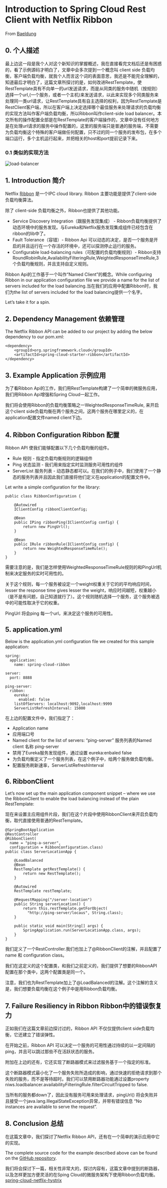 # Introduction to Spring Cloud Rest Client with Netflix Ribbon 

From [Baeldung](http://www.baeldung.com/spring-cloud-rest-client-with-netflix-ribbon)

## 0. 个人描述  

最上边这一段是我个人对这个新知识的掌握概述，我在直接看完文档后还是有困惑的，看了示例源码才明白了，文章中会多次提到一个概念叫 client side 负载均衡，客户端负载均衡，就我个人而言这个词的表面意思，我还是不能完全理解的，知道最后才明白了，这篇文章所探讨的是，如何改进RestTemplate，使RestTemplate具有不向单一的url发送请求，而是从同类的服务中随机（按规则）选择一个url,(一个服务，或者一个主机)来发送请求，以此来实现多个同类服务来处理同一类url请求，让RestTemplate具有自主选择的权利，因为RestTemplate是RestClient客户端，所以在客户端上决定选择哪个最佳服务来处理请求的负载均衡的实现方法叫作客户端负载均衡，所以Ribbon叫作client-side load balancer。本文所有的操作配置全部是在RestTemplate的客户端操作的，文章中没有任何地方是在处理url请求的服务中操作配置的，这里的服务端只是普通的服务端，不需要为负载均衡这个特殊的客户端做任何配置，只不过的同一个服务的发布包，在多个端口运行，多个主机运行起来，并把相关的host和port提前记录下来。 

### 0.1 类似的实现方法

![load-balancer](http://ogyd2yldv.bkt.clouddn.com/mcna_0304-67cab38d9d4ef22eb45e1c22e0292f2f.png)

## 1. Introduction 简介  

Netflix [Ribbon](https://github.com/Netflix/ribbon) 是一个IPC cloud library. Ribbon 主要功能是提供了client-side 负载均衡算法。  

除了 client-side 负载均衡之外，Ribbon也提供了其他功能。

* Service Discovery Integration（跟服务发现集成） - Ribbon负载均衡提供了动态环境中的服务发现。与Eureka和Netflix服务发现集成组件已经包含在ribbon的lib中了。 
* Fault Tolerance（容错）- Ribbon Api 可以动态的决定，是否一个服务是开启的并且运行在一个存活的环境中，还可以探测停止运行的服务。  
* Configurable load-balancing rules（可配置的负载均衡规则）- Ribbon支持 RoundRobinRule,AvailabilityFilteringRule,WeightedResponseTimeRule,3个负载均衡规则，并且支持自定义规则。  

Ribbon Api的工作基于一个叫作“Named Client”的概念。While configuring Ribbon in our application configuration file we provide a name for the list of servers included for the load balancing.当在我们的应用中配置Ribbon时，我们为the list of servers included for the load balancing提供一个名字。  

Let’s take it for a spin.

## 2. Dependency Management 依赖管理  

The Netflix Ribbon API can be added to our project by adding the below dependency to our pom.xml: 

```
<dependency>
    <groupId>org.springframework.cloud</groupId>
    <artifactId>spring-cloud-starter-ribbon</artifactId>
</dependency>
```

## 3. Example Application 示例应用  

为了看Ribbon Api的工作，我们用RestTemplate构建了一个简单的微服务应用，我们用Ribbon Api增强和Spring Cloud一起工作。  

我们将会使用Ribbon的负载均衡策略之一WeightedResponseTimeRule, 来开启这个client side负载均衡在两个服务之间，这两个服务在哪里定义的，在application配置文件named client下边。  

## 4. Ribbon Configuration Ribbon 配置  

Ribbon API 使我们能够配置以下几个负载均衡的组件。  

* Rule 规则 - 指定负载均衡规则的逻辑组件
* Ping 状态监测 - 我们用来指定实时监测服务可用性的组件  
* ServerList 服务列表 - 动态静态都可以。在我们的例子中，我们使用了一个静态的服务列表并且因此我们直接将他们定义在application的配置文件中。  

Let write a simple configuration for the library:  

```
public class RibbonConfiguration {
 
    @Autowired
    IClientConfig ribbonClientConfig;
 
    @Bean
    public IPing ribbonPing(IClientConfig config) {
        return new PingUrl();
    }
 
    @Bean
    public IRule ribbonRule(IClientConfig config) {
        return new WeightedResponseTimeRule();
    }
}
```  

需要注意的是，我们是怎样使用WeightedResponseTimeRule规则的和PingUrl机制来决定服务的实时可用性的。  

关于这个规则，每一个服务被设定一个weight权重关于它的的平均响应时间，lesser the response time gives lesser the weight，响应时间越短，权重越小（是不是有问题，自己知道就行了）。这个规则随机选择一个服务，这个服务被选中的可能性取决于它的权重。   

PingUrl 将会ping 每一个url，来决定这个服务的可用性。  

## 5. application.yml  

Below is the application.yml configuration file we created for this sample application:  

```
spring:
  application:
    name: spring-cloud-ribbon
 
server:
  port: 8888
 
ping-server:
  ribbon:
    eureka:
      enabled: false
    listOfServers: localhost:9092,localhost:9999
    ServerListRefreshInterval: 15000

```  

在上边的配置文件中，我们指定了：  

* Application name 
* 应用端口号
* Named client for the list of servers: “ping-server” 服务列表的Named client 名称 ping-server
* 禁用了Eureka服务发现组件，通过设置 eureka:enbaled false
* 为负载均衡定义了一个服务列表，在这个例子中，给两个服务做负载均衡。
* 配置服务刷新速率，ServerListRefreshInterval  

## 6. RibbonClient 

Let’s now set up the main application component snippet – where we use the RibbonClient to enable the load balancing instead of the plain RestTemplate:  

现在来设置主应用组件片段，我们在这个片段中使用RibbonClient来开启负载均衡，取代直接使用普通的RestTemplate。

```
@SpringBootApplication
@RestController
@RibbonClient(
  name = "ping-a-server",
  configuration = RibbonConfiguration.class)
public class ServerLocationApp {
 
    @LoadBalanced
    @Bean
    RestTemplate getRestTemplate() {
        return new RestTemplate();
    }
 
    @Autowired
    RestTemplate restTemplate;
 
    @RequestMapping("/server-location")
    public String serverLocation() {
        return this.restTemplate.getForObject(
          "http://ping-server/locaus", String.class);
    }
 
    public static void main(String[] args) {
        SpringApplication.run(ServerLocationApp.class, args);
    }
}
```
我们定义了一个RestController.我们也加上了@RibbonClient的注解，并且配置了 name 和 configuration class。
 
我们在这定义的这个配置类，和我们之前定义的，我们提供了想要的RibbonAPI 配置在那个类中，这两个配置类是同一个。  

注意，我们也为RestTemplate加上了@LoadBalanced的注解。这个注解的含义是，我们想要负载均衡在这个例子中是用Ribbon负载均衡。  

## 7. Failure Resiliency in Ribbon      Ribbon中的错误恢复力  

正如我们在这篇文章前边探讨过的，Ribbon API 不仅仅提供client side负载均衡，它还建立了错误弹性。  

在开始之前，Ribbon API 可以决定一个服务的可用性通过持续的以一定间隔的ping，并且可以跳过那些不在活跃状态的服务。  

附加在上边的还有，它还实现了断路器模式来过滤服务基于一个指定的标准。  

这个断路器模式最小化了一个服务失败所造成的影响，通过快速的拒绝请求到那个失败的服务，而不是等待超时。我们可以禁用断路器功能通过设置property niws.loadbalancer.availabilityFilteringRule.filterCircuitTripped to false.  

当所有的服务都down了，因此没有服务可用来处理请求，pingUrl() 将会失败并且接受一个java.lang.IllegalStateException异常，并带有错误信息 “No instances are available to serve the request”.  

## 8. Conclusion 总结  

在这篇文章中，我们探讨了Netflix Ribbon API，还有在一个简单的演示应用中它的实现。  

The complete source code for the example described above can be found on the [GitHub repository](https://github.com/eugenp/tutorials/tree/master/spring-cloud/spring-cloud-ribbon-client).  


我们将会探讨下一篇，相关性非常大的，探讨内容有，这篇文章中提到的断路器，以及怎样更加方便灵活的在Sping Cloud的微服务架构下使用Ribbon负载均衡。 [spring-cloud-netflix-hystrix](http://www.baeldung.com/spring-cloud-netflix-hystrix)





